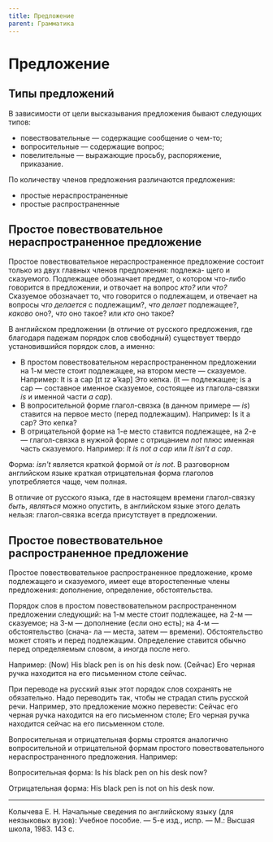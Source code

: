 ```yaml
---
title: Предложение
parent: Грамматика
---
```


# Предложение


## Типы предложений

В зависимости от цели высказывания предложения бывают следующих типов:
- повествовательные — содержащие сообщение о чем-то;
- вопросительные — содержащие вопрос;
- повелительные — выражающие просьбу, распоряжение, приказание.

По количеству членов предложения различаются
предложения:
- простые нераспространенные
- простые распространенные


## Простое повествовательное нераспространенное предложение

Простое повествовательное нераспространенное предложение состоит
только из двух главных членов предложения: подлежа- щего и сказуемого.
Подлежащее обозначает предмет, о котором что-либо говорится в
предложении, и отвочает на вопрос *кто?* или *что?* Сказуемое
обозначает то, что говорится о подлежащем, и отвечает на вопросы *что
делается* с подлежащим?, *что делает* подлежащее?, *каково* оно?,
*что* оно такое? или *кто* оно такое?

В английском предложении (в отличие от русского предложения, где
благодаря падежам порядок слов свободный) существует твердо
установившийся порядок слов, а именно:
- В простом повествовательном нераспространенном предложении на 1-м
  месте стоит подлежащее, на втором месте — сказуемое. Например: It is
  a cap [ɪt ɪz əˈkap] Это кепка. (it — подлежащее; is a cap —
  составное именное сказуемое, состоящее из глагола-связки *is* и
  именной части *a cap*).
- В вопросительной форме глагол-связка (в данном примере — *is*)
  ставится на первое место (перед подлежащим). Например: Is it a cap?
  Это кепка?
- В отрицательной форме на 1-е место ставится подлежащее, на 2-е —
  глагол-связка в нужной форме с отрицанием *not* плюс именная часть
  сказуемого. Например: *It is not a cap* или *It isn’t a cap*.

Форма: *isn't* является краткой формой от *is not*.  В разговорном
английском языке краткая отрицательная форма глаголов употребляется
чаще, чем полная.

В отличие от русского языка, где в настоящем времени глагол-связку
*быть*, *являться* можно опустить, в английском языке этого делать
нельзя: глагол-связка всегда присутствует в предложении.


## Простое повествовательное распространенное предложение

Простое повествовательное распространенное предложение, кроме
подлежащего и сказуемого, имеет еще второстепенные члены предложения:
дополнение, определение, обстоятельства.

Порядок слов в простом повествовательном распространенном предложении
следующий: на 1-м месте стоит подлежащее, на 2-м — сказуемое; на 3-м —
дополнение (если оно есть); на 4-м — обстоятельство (снача- ла —
места, затем — времени).  Обстоятельство может стоять и перед
подлежащим.  Определение ставится обычно перед определяемым словом, а
иногда после него.

Например: (Now) His black pen is on his desk now.  (Сейчас) Его черная
ручка находится на его письменном столе сейчас.

При переводе на русский язык этот порядок слов сохранять не
обязательно.  Надо переводить так, чтобы не страдал стиль русской
речи.  Например, это предложение можно перевести: Сейчас его черная
ручка находится на его письменном столе; Его черная ручка находится
сейчас на его письменном столе.

Вопросительная и отрицательная формы строятся аналогично
вопросительной и отрицательной формам простого повествовательного
нераспространенного предложения. Например:

Вопросительная форма: Is his black pen on his desk now?

Отрицательная форма: His black pen is not on his desk now.


---

Колычева Е. Н.  Начальные сведения по английскому языку (для
неязыковых вузов): Учебное пособие. — 5-е изд., испр. — М.: Высшая
школа, 1983. 143 с.

